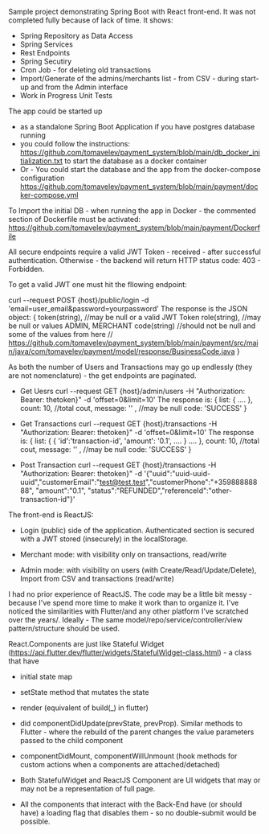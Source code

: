 Sample project demonstrating Spring Boot with React front-end. It was not completed fully because of lack of time.
It shows:

* Spring Repository as Data Access
* Spring Services
* Rest Endpoints
* Spring Secutiry
* Cron Job - for deleting old transactions
* Import/Generate of the admins/merchants list - from CSV - during start-up and from the Admin interface
* Work in Progress Unit Tests


The app could be started up
* as a standalone Spring Boot Application if you have postgres database running
* you could follow the instructions: https://github.com/tomavelev/payment_system/blob/main/db_docker_initialization.txt to start the database as a docker container 
* Or - You could start the database and the app from the docker-compose configuration https://github.com/tomavelev/payment_system/blob/main/payment/docker-compose.yml

To Import the initial DB - when running the app in Docker - the commented section of Dockerfile must be activated: 
https://github.com/tomavelev/payment_system/blob/main/payment/Dockerfile

All secure endpoints require a valid JWT Token - received - after successful authentication. Otherwise - the backend will return HTTP status code: 403 - Forbidden.

To get a valid JWT one must hit the fllowing endpoint:

curl --request POST {host}/public/login -d 'email=user_email&password=yourpassword'
The response is the JSON object:
{
    token(string), //may be null or a valid JWT Token
    role(string), //may be null or values ADMIN, MERCHANT
    code(string) //should not be null and some of the values from here 
    // https://github.com/tomavelev/payment_system/blob/main/payment/src/main/java/com/tomavelev/payment/model/response/BusinessCode.java
}


As both the number of Users and Transactions may go up endlessly (they are not nomenclature) - the get endpoints are paginated.
- Get Uesrs
curl --request GET {host}/admin/users -H "Authorization: Bearer: thetoken}" -d 'offset=0&limit=10'
The response is: 
{
    list: {
        ....
    },
    count: 10, //total cout,
    message: '' , //may be null
    code: 'SUCCESS'
}

- Get Transactions
curl --request GET {host}/transactions -H "Authorization: Bearer: thetoken}" -d 'offset=0&limit=10'
The response is: 
{
    list: {
        {
            'id':'transaction-id', 
            'amount': '0.1',
            ....
        }
        ....
    },
    count: 10, //total cout,
    message: '' , //may be null
    code: 'SUCCESS'
}

- Post Transaction
curl --request GET {host}/transactions -H "Authorization: Bearer: thetoken}" 
-d '{"uuid":"uuid-uuid-uuid","customerEmail":"test@test.test","customerPhone":"+35988888888", "amount":"0.1", "status":"REFUNDED","referenceId":"other-transaction-id"}'

The front-end is ReactJS: 

* Login (public) side of the application.
Authenticated section is secured with a JWT stored (insecurely) in the localStorage.

* Merchant mode: with visibility only on transactions, read/write
* Admin mode: with visibility on users (with Create/Read/Update/Delete), Import from CSV and transactions (read/write)

I had no prior experience of ReactJS. The code may be a little bit messy - because I've spend more time to make it work than to organize it. I've noticed the similarities with Flutter/and any other platform I've scratched over the years/.
Ideally - The same model/repo/service/controller/view pattern/structure should be used.

React.Components are just like Stateful Widget (https://api.flutter.dev/flutter/widgets/StatefulWidget-class.html) - a class that have
* initial state map
* setState method that mutates the state 
* render (equivalent of build(_) in flutter)
* did componentDidUpdate(prevState, prevProp). Similar methods to Flutter - where the rebuild of the parent changes the value parameters passed to the child component
* componentDidMount, componentWillUnmount (hook methods for custom actions when a components are attached/detached)

* Both StatefulWidget and ReactJS Component are UI widgets that may or may not be a representation of full page. 
* All the components that interact with the Back-End have (or should have) a loading flag that disables them - so no double-submit would be possible.  

